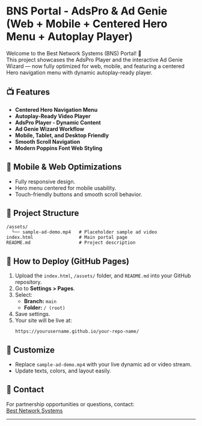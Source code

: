 # BNS Portal - AdsPro & Ad Genie (Web + Mobile + Centered Hero Menu + Autoplay Player)

Welcome to the Best Network Systems (BNS) Portal! 🚀  
This project showcases the AdsPro Player and the interactive Ad Genie Wizard — now fully optimized for web, mobile, and featuring a centered Hero navigation menu with dynamic autoplay-ready player.

## 📺 Features
- **Centered Hero Navigation Menu**
- **Autoplay-Ready Video Player**
- **AdsPro Player - Dynamic Content**
- **Ad Genie Wizard Workflow**
- **Mobile, Tablet, and Desktop Friendly**
- **Smooth Scroll Navigation**
- **Modern Poppins Font Web Styling**

## 📱 Mobile & Web Optimizations
- Fully responsive design.
- Hero menu centered for mobile usability.
- Touch-friendly buttons and smooth scroll behavior.

## 📁 Project Structure
```
/assets/
  └── sample-ad-demo.mp4   # Placeholder sample ad video
index.html                 # Main portal page
README.md                  # Project description
```

## 🚀 How to Deploy (GitHub Pages)
1. Upload the `index.html`, `/assets/` folder, and `README.md` into your GitHub repository.
2. Go to **Settings > Pages**.
3. Select:
   - **Branch:** `main`
   - **Folder:** `/ (root)`
4. Save settings.
5. Your site will be live at:
   ```
   https://yourusername.github.io/your-repo-name/
   ```

## 🎨 Customize
- Replace `sample-ad-demo.mp4` with your live dynamic ad or video stream.
- Update texts, colors, and layout easily.

## 📧 Contact
For partnership opportunities or questions, contact:  
[Best Network Systems](mailto:info@bestnetworksystems.net)

---